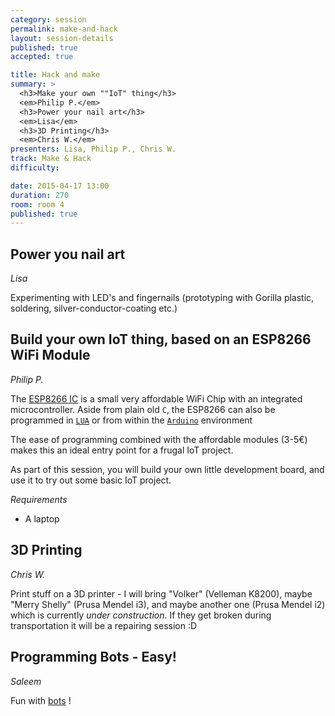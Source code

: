 ```yaml
---
category: session
permalink: make-and-hack
layout: session-details
published: true
accepted: true

title: Hack and make
summary: > 
  <h3>Make your own ""IoT" thing</h3>
  <em>Philip P.</em>
  <h3>Power your nail art</h3>
  <em>Lisa</em>
  <h3>3D Printing</h3>
  <em>Chris W.</em>
presenters: Lisa, Philip P., Chris W.
track: Make & Hack
difficulty:

date: 2015-04-17 13:00
duration: 270
room: room 4
published: true
---
```


## Power you nail art
*Lisa*

Experimenting with LED's and fingernails (prototyping with Gorilla plastic, soldering, silver-conductor-coating etc.)

## Build your own IoT thing, based on an ESP8266 WiFi Module
*Philip P.*

The [ESP8266 IC](https://nurdspace.nl/ESP8266) is a small very affordable WiFi Chip with an integrated microcontroller. Aside from plain old `C`, the ESP8266 can also be programmed in [`LUA`](http://en.wikipedia.org/wiki/Lua_%28programming_language%29) or from within the [`Arduino`](http://arduino.cc/) environment

The ease of programming combined with the affordable modules (3-5€) makes this an ideal entry point for a frugal IoT project.

As part of this session, you will build your own little development board, and use it to try out some basic IoT project.

*Requirements*
- A laptop

## 3D Printing
*Chris W.*

Print stuff on a 3D printer - I will bring "Volker" (Velleman K8200), maybe "Merry Shelly" (Prusa Mendel i3), and maybe another one (Prusa Mendel i2) which is currently *under construction*. If they get broken during transportation it will be a repairing session :D

## Programming Bots - Easy!
*Saleem*

Fun with [bots](https://www.makewonder.com/robots/dashanddot) !